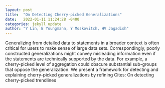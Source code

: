 ```yaml
---
layout: post
title:  "On Detecting Cherry-picked Generalizations"
date:   2022-01-11 11:24:28 -0400
categories: jekyll update
author: "Y Lin, B Youngmann, Y Moskovitch, HV Jagadish"
---
```

Generalizing from detailed data to statements in a broader context is often critical for users to make sense of large data sets. Correspondingly, poorly constructed generalizations might convey misleading information even if the statements are technically supported by the data. For example, a cherry-picked level of aggregation could obscure substantial sub-groups that oppose the generalization. We present a framework for detecting and explaining cherry-picked generalizations by refining Cites: On detecting cherry-picked trendlines